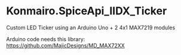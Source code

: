 # Konmairo.SpiceApi_IIDX_Ticker
Custom LED Ticker using an Arduino Uno + 2 4x1 MAX7219 modules

Arduino code needs this library:
https://github.com/MajicDesigns/MD_MAX72XX
